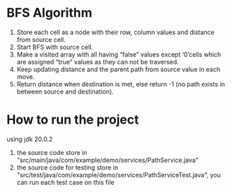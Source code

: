 # BFS Algorithm
1. Store each cell as a node with their row, column values and distance from source cell.
2. Start BFS with source cell.
3. Make a visited array with all having “false” values except ‘0’cells which are assigned “true” values as they can not be traversed.
4. Keep updating distance and the parent path from source value in each move.
5. Return distance when destination is met, else return -1 (no path exists in between source and destination).

# How to run the project
using jdk 20.0.2
1. the source code store in "src/main/java/com/example/demo/services/PathService.java"
2. the source code for testing store in "src/test/java/com/example/demo/services/PathServiceTest.java", you can run each test case on this file
